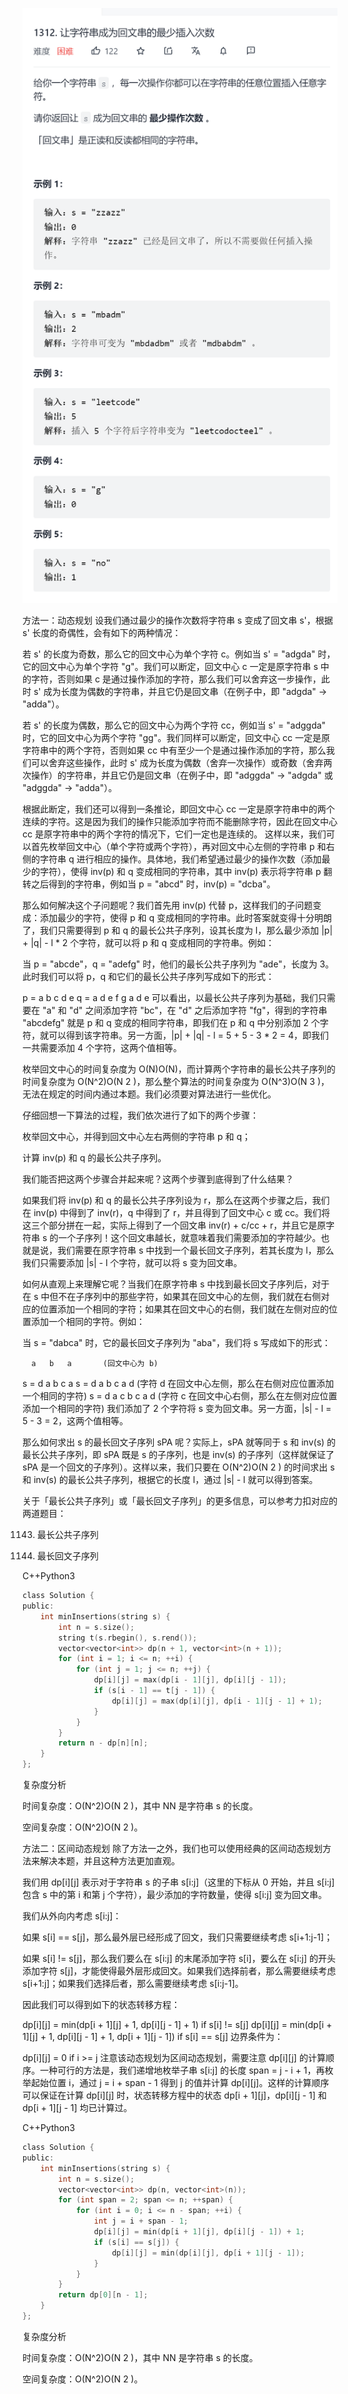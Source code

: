 ![image-20211216091934343](image/image-20211216091934343.png)

方法一：动态规划
设我们通过最少的操作次数将字符串 s 变成了回文串 s'，根据 s' 长度的奇偶性，会有如下的两种情况：

若 s' 的长度为奇数，那么它的回文中心为单个字符 c。例如当 s' = "adgda" 时，它的回文中心为单个字符 "g"。我们可以断定，回文中心 c 一定是原字符串 s 中的字符，否则如果 c 是通过操作添加的字符，那么我们可以舍弃这一步操作，此时 s' 成为长度为偶数的字符串，并且它仍是回文串（在例子中，即 "adgda" -> "adda"）。

若 s' 的长度为偶数，那么它的回文中心为两个字符 cc，例如当 s' = "adggda" 时，它的回文中心为两个字符 "gg"。我们同样可以断定，回文中心 cc 一定是原字符串中的两个字符，否则如果 cc 中有至少一个是通过操作添加的字符，那么我们可以舍弃这些操作，此时 s' 成为长度为偶数（舍弃一次操作）或奇数（舍弃两次操作）的字符串，并且它仍是回文串（在例子中，即 "adggda" -> "adgda" 或 "adggda" -> "adda"）。

根据此断定，我们还可以得到一条推论，即回文中心 cc 一定是原字符串中的两个连续的字符。这是因为我们的操作只能添加字符而不能删除字符，因此在回文中心 cc 是原字符串中的两个字符的情况下，它们一定也是连续的。
这样以来，我们可以首先枚举回文中心（单个字符或两个字符），再对回文中心左侧的字符串 p 和右侧的字符串 q 进行相应的操作。具体地，我们希望通过最少的操作次数（添加最少的字符），使得 inv(p) 和 q 变成相同的字符串，其中 inv(p) 表示将字符串 p 翻转之后得到的字符串，例如当 p = "abcd" 时，inv(p) = "dcba"。

那么如何解决这个子问题呢？我们首先用 inv(p) 代替 p，这样我们的子问题变成：添加最少的字符，使得 p 和 q 变成相同的字符串。此时答案就变得十分明朗了，我们只需要得到 p 和 q 的最长公共子序列，设其长度为 l，那么最少添加 |p| + |q| - l * 2 个字符，就可以将 p 和 q 变成相同的字符串。例如：

当 p = "abcde"，q = "adefg" 时，他们的最长公共子序列为 "ade"，长度为 3。此时我们可以将 p，q 和它们的最长公共子序列写成如下的形式：


p = a b c d e
q = a     d e f g
    a     d e
可以看出，以最长公共子序列为基础，我们只需要在 "a" 和 "d" 之间添加字符 "bc"，在 "d" 之后添加字符 "fg"，得到的字符串 "abcdefg" 就是 p 和 q 变成的相同字符串，即我们在 p 和 q 中分别添加 2 个字符，就可以得到该字符串。另一方面，|p| + |q| - l = 5 + 5 - 3 * 2 = 4，即我们一共需要添加 4 个字符，这两个值相等。

枚举回文中心的时间复杂度为 O(N)O(N)，而计算两个字符串的最长公共子序列的时间复杂度为 O(N^2)O(N 
2
 )，那么整个算法的时间复杂度为 O(N^3)O(N 
3
 )，无法在规定的时间内通过本题。我们必须要对算法进行一些优化。

仔细回想一下算法的过程，我们依次进行了如下的两个步骤：

枚举回文中心，并得到回文中心左右两侧的字符串 p 和 q；

计算 inv(p) 和 q 的最长公共子序列。

我们能否把这两个步骤合并起来呢？这两个步骤到底得到了什么结果？

如果我们将 inv(p) 和 q 的最长公共子序列设为 r，那么在这两个步骤之后，我们在 inv(p) 中得到了 inv(r)，q 中得到了 r，并且得到了回文中心 c 或 cc。我们将这三个部分拼在一起，实际上得到了一个回文串 inv(r) + c/cc + r，并且它是原字符串 s 的一个子序列！这个回文串越长，就意味着我们需要添加的字符越少。也就是说，我们需要在原字符串 s 中找到一个最长回文子序列，若其长度为 l，那么我们只需要添加 |s| - l 个字符，就可以将 s 变为回文串。

如何从直观上来理解它呢？当我们在原字符串 s 中找到最长回文子序列后，对于在 s 中但不在子序列中的那些字符，如果其在回文中心的左侧，我们就在右侧对应的位置添加一个相同的字符；如果其在回文中心的右侧，我们就在左侧对应的位置添加一个相同的字符。例如：

当 s = "dabca" 时，它的最长回文子序列为 "aba"，我们将 s 写成如下的形式：


      a   b   a       (回文中心为 b)
s = d a   b c a
s = d a   b c a d     (字符 d 在回文中心左侧，那么在右侧对应位置添加一个相同的字符)
s = d a c b c a d     (字符 c 在回文中心右侧，那么在左侧对应位置添加一个相同的字符)
我们添加了 2 个字符将 s 变为回文串。另一方面，|s| - l = 5 - 3 = 2，这两个值相等。

那么如何求出 s 的最长回文子序列 sPA 呢？实际上，sPA 就等同于 s 和 inv(s) 的最长公共子序列，即 sPA 既是 s 的子序列，也是 inv(s) 的子序列（这样就保证了 sPA 是一个回文的子序列）。这样以来，我们只要在 O(N^2)O(N 
2
 ) 的时间求出 s 和 inv(s) 的最长公共子序列，根据它的长度 l，通过 |s| - l 就可以得到答案。

关于「最长公共子序列」或「最长回文子序列」的更多信息，可以参考力扣对应的两道题目：

1143. 最长公共子序列

516. 最长回文子序列

C++Python3

```c
class Solution {
public:
    int minInsertions(string s) {
        int n = s.size();
        string t(s.rbegin(), s.rend());
        vector<vector<int>> dp(n + 1, vector<int>(n + 1));
        for (int i = 1; i <= n; ++i) {
            for (int j = 1; j <= n; ++j) {
                dp[i][j] = max(dp[i - 1][j], dp[i][j - 1]);
                if (s[i - 1] == t[j - 1]) {
                    dp[i][j] = max(dp[i][j], dp[i - 1][j - 1] + 1);
                }
            }
        }
        return n - dp[n][n];
    }
};
```

复杂度分析

时间复杂度：O(N^2)O(N 
2
 )，其中 NN 是字符串 s 的长度。

空间复杂度：O(N^2)O(N 
2
 )。

方法二：区间动态规划
除了方法一之外，我们也可以使用经典的区间动态规划方法来解决本题，并且这种方法更加直观。

我们用 dp[i][j] 表示对于字符串 s 的子串 s[i:j]（这里的下标从 0 开始，并且 s[i:j] 包含 s 中的第 i 和第 j 个字符），最少添加的字符数量，使得 s[i:j] 变为回文串。

我们从外向内考虑 s[i:j]：

如果 s[i] == s[j]，那么最外层已经形成了回文，我们只需要继续考虑 s[i+1:j-1]；

如果 s[i] != s[j]，那么我们要么在 s[i:j] 的末尾添加字符 s[i]，要么在 s[i:j] 的开头添加字符 s[j]，才能使得最外层形成回文。如果我们选择前者，那么需要继续考虑 s[i+1:j]；如果我们选择后者，那么需要继续考虑 s[i:j-1]。

因此我们可以得到如下的状态转移方程：


dp[i][j] = min(dp[i + 1][j] + 1, dp[i][j - 1] + 1)                     if s[i] != s[j]
dp[i][j] = min(dp[i + 1][j] + 1, dp[i][j - 1] + 1, dp[i + 1][j - 1])   if s[i] == s[j]
边界条件为：


dp[i][j] = 0   if i >= j
注意该动态规划为区间动态规划，需要注意 dp[i][j] 的计算顺序。一种可行的方法是，我们递增地枚举子串 s[i:j] 的长度 span = j - i + 1，再枚举起始位置 i，通过 j = i + span - 1 得到 j 的值并计算 dp[i][j]。这样的计算顺序可以保证在计算 dp[i][j] 时，状态转移方程中的状态 dp[i + 1][j]，dp[i][j - 1] 和 dp[i + 1][j - 1] 均已计算过。

C++Python3

```c
class Solution {
public:
    int minInsertions(string s) {
        int n = s.size();
        vector<vector<int>> dp(n, vector<int>(n));
        for (int span = 2; span <= n; ++span) {
            for (int i = 0; i <= n - span; ++i) {
                int j = i + span - 1;
                dp[i][j] = min(dp[i + 1][j], dp[i][j - 1]) + 1;
                if (s[i] == s[j]) {
                    dp[i][j] = min(dp[i][j], dp[i + 1][j - 1]);
                }
            }
        }
        return dp[0][n - 1];
    }
};
```

复杂度分析

时间复杂度：O(N^2)O(N 
2
 )，其中 NN 是字符串 s 的长度。

空间复杂度：O(N^2)O(N 
2
 )。

